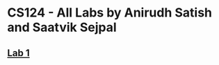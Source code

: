 # CS124 - All Labs by Anirudh Satish and Saatvik Sejpal

## <a href='https://anirudhsatish22.github.io/cs124/'>Lab 1</a>


